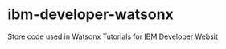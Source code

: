 # ibm-developer-watsonx
Store code used in Watsonx Tutorials for [IBM Developer Websit](developer.ibm.com)
